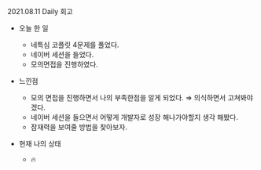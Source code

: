 2021.08.11 Daily 회고

- 오늘 한 일

  - 네특심 코플릿 4문제를 풀었다.
  - 네이버 세션을 들었다.
  - 모의면접을 진행하였다.

- 느낀점

  - 모의 면접을 진행하면서 나의 부족한점을 알게 되었다. ⇒ 의식하면서 고쳐봐야겠다.
  - 네이버 세션을 들으면서 어떻게 개발자로 성장 해나가야할지 생각 해봤다.
  - 잠재력을 보여줄 방법을 찾아보자.

- 현재 나의 상태
  - 🔥
